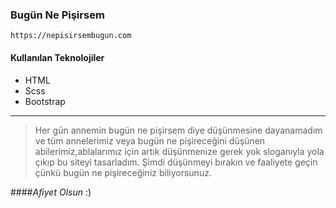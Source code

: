 ### Bugün Ne Pişirsem

```
https://nepisirsembugun.com
```

#### Kullanılan Teknolojiler
- HTML
- Scss
- Bootstrap

<hr>

>   Her gün annemin bugün ne pişirsem
    diye düşünmesine dayanamadım ve tüm annelerimiz veya bugün ne pişireceğini düşünen
    abilerimiz,ablalarımız için artık düşünmenize gerek yok sloganıyla yola çıkıp bu siteyi tasarladım.
    Şimdi düşünmeyi bırakın ve faaliyete geçin çünkü bugün ne pişireceğiniz biliyorsunuz.

####*Afiyet Olsun* :)
